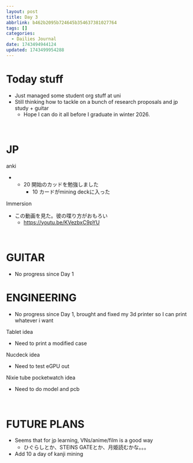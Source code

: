 ```yaml
---
layout: post
title: Day 3
abbrlink: b462b2095b724645b354637381027764
tags: []
categories:
  - Dailies Journal
date: 1743494944124
updated: 1743499954288
---
```


# Today stuff

- Just managed some student org stuff at uni
- Still thinking how to tackle on a bunch of research proposals and jp study + guitar
  - Hope I can do it all before I graduate in winter 2026.

 

# JP

anki

- - 20 開始のカッドを勉強しました
    - 10 カードがmining deckに入った

Immersion

- この動画を見た。彼の喋り方がおもろい
  - <https://youtu.be/KVezbxC9pYU>

 

# GUITAR

- No progress since Day 1

# ENGINEERING

- No progress since Day 1, brought and fixed my 3d printer so I can print whatever i want

Tablet idea

- Need to print a modified case

Nucdeck idea

- Need to test eGPU out

Nixie tube pocketwatch idea

- Need to do model and pcb

 

# FUTURE PLANS

- Seems that for jp learning, VNs/anime/film is a good way
  - ひぐらしとか、STEINS GATEとか、月姫読むかな。。。
- Add 10 a day of kanji mining
